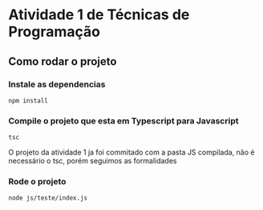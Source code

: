 # Atividade 1 de Técnicas de Programação

## Como rodar o projeto

### Instale as dependencias
```
npm install
```

### Compile o projeto que esta em Typescript para Javascript
```
tsc
```
O projeto da atividade 1 ja foi commitado com a pasta JS compilada, não é necessário o tsc, porém seguimos as formalidades

### Rode o projeto
```
node js/teste/index.js
```